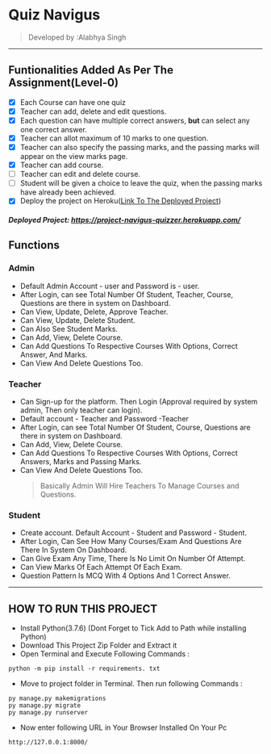 # Quiz Navigus

> Developed by :Alabhya Singh

---

## Funtionalities Added As Per The Assignment(Level-0)

- [x] Each Course can have one quiz
- [x] Teacher can add, delete and edit questions.
- [x] Each question can have multiple correct answers, **but** can select any one correct answer.
- [x] Teacher can allot maximum of 10 marks to one question.
- [x] Teacher can also specify the passing marks, and the passing marks will appear on the view marks page.
- [x] Teacher can add course.
- [ ] Teacher can edit and delete course.
- [ ] Student will be given a choice to leave the quiz, when the passing marks have already been achieved.
- [x] Deploy the project on Heroku([Link To The Deployed Project](https://project-navigus-quizzer.herokuapp.com/ "deployed project"))

##### Deployed Project: https://project-navigus-quizzer.herokuapp.com/

## Functions

### Admin

- Default Admin Account - user and Password is - user.
- After Login, can see Total Number Of Student, Teacher, Course, Questions are there in system on Dashboard.
- Can View, Update, Delete, Approve Teacher.
- Can View, Update, Delete Student.
- Can Also See Student Marks.
- Can Add, View, Delete Course.
- Can Add Questions To Respective Courses With Options, Correct Answer, And Marks.
- Can View And Delete Questions Too.

### Teacher

- Can Sign-up for the platform. Then Login (Approval required by system admin, Then only teacher can login).
- Default account - Teacher and Password -Teacher
- After Login, can see Total Number Of Student, Course, Questions are there in system on Dashboard.
- Can Add, View, Delete Course.
- Can Add Questions To Respective Courses With Options, Correct Answers, Marks and Passing Marks.
- Can View And Delete Questions Too.
  > Basically Admin Will Hire Teachers To Manage Courses and Questions.

### Student

- Create account. Default Account - Student and Password - Student.
- After Login, Can See How Many Courses/Exam And Questions Are There In System On Dashboard.
- Can Give Exam Any Time, There Is No Limit On Number Of Attempt.
- Can View Marks Of Each Attempt Of Each Exam.
- Question Pattern Is MCQ With 4 Options And 1 Correct Answer.

---

## HOW TO RUN THIS PROJECT

- Install Python(3.7.6) (Dont Forget to Tick Add to Path while installing Python)
- Download This Project Zip Folder and Extract it
- Open Terminal and Execute Following Commands :

```
python -m pip install -r requirements. txt
```

- Move to project folder in Terminal. Then run following Commands :

```
py manage.py makemigrations
py manage.py migrate
py manage.py runserver
```

- Now enter following URL in Your Browser Installed On Your Pc

```
http://127.0.0.1:8000/
```
